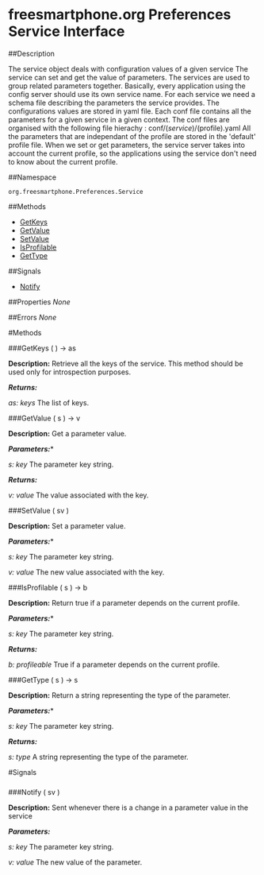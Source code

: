 
# freesmartphone.org Preferences Service Interface
            
##Description


The service object deals with configuration values of a given service   The service can set and get the value of parameters.   The services are used to group related parameters together.  Basically, every application using the config server should use its own service name.   For each service we need a schema file describing the parameters the service provides.   The configurations values are stored in yaml file.  Each conf file contains all the parameters for a given service in a given context.  The conf files are organised with the following file hierachy :  conf/$(service)/$(profile).yaml   All the parameters that are independant of the profile are stored in the 'default' profile file.   When we set or get parameters, the service server takes into account the current profile,  so the applications using the service don't need to know about the current profile.


##Namespace


```org.freesmartphone.Preferences.Service```


##Methods

* [GetKeys](GetKeys)
* [GetValue](GetValue)
* [SetValue](SetValue)
* [IsProfilable](IsProfilable)
* [GetType](GetType)


##Signals

* [Notify](Notify)


##Properties
*None*

##Errors
*None*

#Methods

###<a name="GetKeys">GetKeys</a> ( ) &rarr; as


**Description:** Retrieve all the keys of the service.   This method should be used only for introspection purposes. 

***Returns:***

<i>as: keys</i>
The list of keys. 



###<a name="GetValue">GetValue</a> ( s ) &rarr; v


**Description:** Get a parameter value. 

***Parameters:****

<i>s: key</i>
The parameter key string. 


***Returns:***

<i>v: value</i>
The value associated with the key. 



###<a name="SetValue">SetValue</a> ( sv )


**Description:** Set a parameter value. 

***Parameters:****

<i>s: key</i>
The parameter key string. 

<i>v: value</i>
The new value associated with the key. 



###<a name="IsProfilable">IsProfilable</a> ( s ) &rarr; b


**Description:** Return true if a parameter depends on the current profile. 

***Parameters:****

<i>s: key</i>
The parameter key string. 


***Returns:***

<i>b: profileable</i>
True if a parameter depends on the current profile. 



###<a name="GetType">GetType</a> ( s ) &rarr; s


**Description:** Return a string representing the type of the parameter. 

***Parameters:****

<i>s: key</i>
The parameter key string. 


***Returns:***

<i>s: type</i>
A string representing the type of the parameter. 



#Signals

###
###<a name="Notify">Notify</a> ( sv )

**Description:** Sent whenever there is a change in a parameter value in the service 

***Parameters:***

<i>s: key</i>
The parameter key string. 

<i>v: value</i>
The new value of the parameter. 




